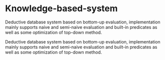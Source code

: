 # Knowledge-based-system
Deductive database system based on bottom-up evaluation, implementation mainly supports naive and semi-naive evaluation and built-in predicates as well as some optimization of top-down method.


Deductive database system based on bottom-up evaluation, 
implementation mainly supports naive and semi-naive evaluation and
built-in predicates as well as some optimization of top-down method.
